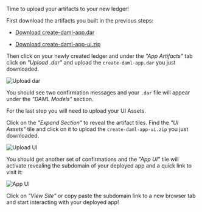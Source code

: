 Time to upload your artifacts to your new ledger!

First download the artifacts you built in the previous steps:

- [Download create-daml-app.dar](https://[[HOST_SUBDOMAIN]]-8080-[[KATACODA_HOST]].environments.katacoda.com/create-daml-app.dar)

- [Download create-daml-app-ui.zip](https://[[HOST_SUBDOMAIN]]-8080-[[KATACODA_HOST]].environments.katacoda.com/create-daml-app-ui.zip)

Then click on your newly created ledger and under the _"App Artifacts"_ tab click on _"Upload .dar"_ and upload the `create-daml-app.dar` you just downloaded.

![Upload dar](/dimitri-da/courses/getting-started/deploy-to-dabl/assets/project-dabl-upload-dar.gif)

You should see two confirmation messages and your `.dar` file will appear under the _"DAML Models"_ section.

For the last step you will need to upload your UI Assets.

Click on the _"Expand Section"_ to reveal the artifact tiles. Find the _"UI Assets"_ tile and click on it to upload the `create-daml-app-ui.zip` you just downloaded.

![Upload UI](/dimitri-da/courses/getting-started/deploy-to-dabl/assets/project-dabl-upload-ui.gif)

You should get another set of confirmations and the _"App UI"_ tile will activate revealing the subdomain of your deployed app and a quick link to visit it:

![App UI](/dimitri-da/courses/getting-started/deploy-to-dabl/assets/project-dabl-published-ui.png)

Click on _"View Site"_ or copy paste the subdomain link to a new browser tab and start interacting with your deployed app!
